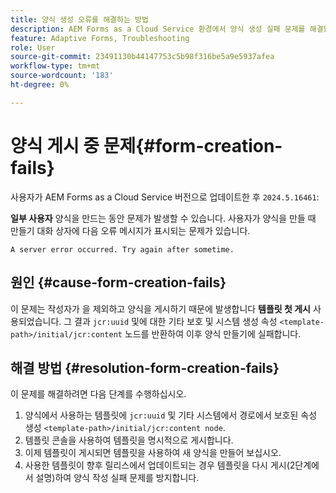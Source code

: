```yaml
---
title: 양식 생성 오류를 해결하는 방법
description: AEM Forms as a Cloud Service 환경에서 양식 생성 실패 문제를 해결합니다.
feature: Adaptive Forms, Troubleshooting
role: User
source-git-commit: 23491130b44147753c5b98f316be5a9e5937afea
workflow-type: tm+mt
source-wordcount: '183'
ht-degree: 0%

---
```


# 양식 게시 중 문제{#form-creation-fails}

사용자가 AEM Forms as a Cloud Service 버전으로 업데이트한 후 `2024.5.16461`:

**일부 사용자** 양식을 만드는 동안 문제가 발생할 수 있습니다. 사용자가 양식을 만들 때 만들기 대화 상자에 다음 오류 메시지가 표시되는 문제가 있습니다.

`A server error occurred. Try again after sometime.`

## 원인 {#cause-form-creation-fails}

이 문제는 작성자가 을 제외하고 양식을 게시하기 때문에 발생합니다 **템플릿 첫 게시** 사용되었습니다. 그 결과 `jcr:uuid` 및에 대한 기타 보호 및 시스템 생성 속성 `<template-path>/initial/jcr:content` 노드를 반환하여 이후 양식 만들기에 실패합니다.

## 해결 방법 {#resolution-form-creation-fails}

이 문제를 해결하려면 다음 단계를 수행하십시오.

1. 양식에서 사용하는 템플릿에 `jcr:uuid` 및 기타 시스템에서 경로에서 보호된 속성 생성 `<template-path>/initial/jcr:content node`.
1. 템플릿 콘솔을 사용하여 템플릿을 명시적으로 게시합니다.
1. 이제 템플릿이 게시되면 템플릿을 사용하여 새 양식을 만들어 보십시오.
1. 사용한 템플릿이 향후 릴리스에서 업데이트되는 경우 템플릿을 다시 게시(2단계에서 설명)하여 양식 작성 실패 문제를 방지합니다.


<!--

# Issue {#form-creation-fails}

After updating to AEM Forms as a Cloud Service version `2024.5.16461.20240524T172309Z`, When a user publishes a form using an unpublished template, it fails to create a form and shows an error:

`Property is protected: jcr:uuid = 09e0d6be-f619-4405-b021-27eb1c5326d3`

## Solution {#troubleshoot-form-creation-fails}

To resolve the issue, perform the following workaround steps:

1. Publish the template explicitly using the template console.
    
    >[!NOTE]
    > Prior to this step ensure that the (unpublished) template does not have `jcr:uuid` and other system generated properties under the initial content's `jcr:content node`. To sort out it, first, sanitize the template to publish it explicitly.

    >[!NOTE]
    > This action doesn't replicate the initial content node.
1. Now, when your template is published, try creating new forms using the template.
1. If the template is changed in the future, publish it again as mentioned in the step 1.

-->










